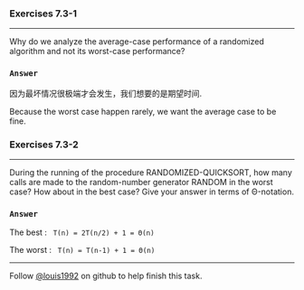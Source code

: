 ### Exercises 7.3-1
***
Why do we analyze the average-case performance of a randomized algorithm and not its worst-case performance?

### `Answer`
因为最坏情况很极端才会发生，我们想要的是期望时间.

Because the worst case happen rarely, we want the average case to be fine.

### Exercises 7.3-2
***
During the running of the procedure RANDOMIZED-QUICKSORT, how many calls are made to the random-number generator RANDOM in the worst case? How about in the best case? Give your answer in terms of Θ-notation.

### `Answer`
The best :  <code> T(n) = 2T(n/2) + 1 = Θ(n) </code>

The worst : <code> T(n) = T(n-1) + 1 = Θ(n) </code>



***
Follow [@louis1992](https://github.com/gzc) on github to help finish this task.

